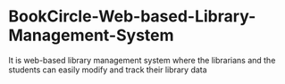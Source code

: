 # BookCircle-Web-based-Library-Management-System
 It is web-based library management system where the librarians and the students can easily modify and track their library data
